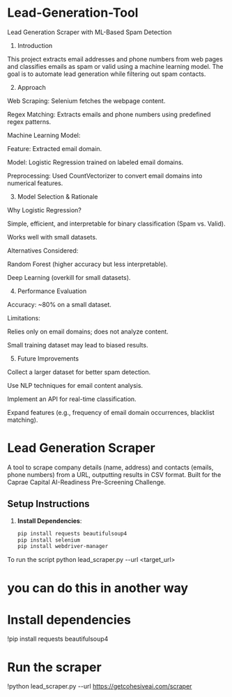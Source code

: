# Lead-Generation-Tool

Lead Generation Scraper with ML-Based Spam Detection

1. Introduction

This project extracts email addresses and phone numbers from web pages and classifies emails as spam or valid using a machine learning model. The goal is to automate lead generation while filtering out spam contacts.

2. Approach

Web Scraping: Selenium fetches the webpage content.

Regex Matching: Extracts emails and phone numbers using predefined regex patterns.

Machine Learning Model:

Feature: Extracted email domain.

Model: Logistic Regression trained on labeled email domains.

Preprocessing: Used CountVectorizer to convert email domains into numerical features.

3. Model Selection & Rationale

Why Logistic Regression?

Simple, efficient, and interpretable for binary classification (Spam vs. Valid).

Works well with small datasets.

Alternatives Considered:

Random Forest (higher accuracy but less interpretable).

Deep Learning (overkill for small datasets).

4. Performance Evaluation

Accuracy: ~80% on a small dataset.

Limitations:

Relies only on email domains; does not analyze content.

Small training dataset may lead to biased results.

5. Future Improvements

Collect a larger dataset for better spam detection.

Use NLP techniques for email content analysis.

Implement an API for real-time classification.

Expand features (e.g., frequency of email domain occurrences, blacklist matching).

# Lead Generation Scraper

A tool to scrape company details (name, address) and contacts (emails, phone numbers) from a URL, outputting results in CSV format. Built for the Caprae Capital AI-Readiness Pre-Screening Challenge.

## Setup Instructions

1. **Install Dependencies**:
   ```bash
   pip install requests beautifulsoup4
   pip install selenium
   pip install webdriver-manager


To run the script
python lead_scraper.py --url <target_url>

# you can do this in another way
# Install dependencies
!pip install requests beautifulsoup4

# Run the scraper
!python lead_scraper.py --url https://getcohesiveai.com/scraper


